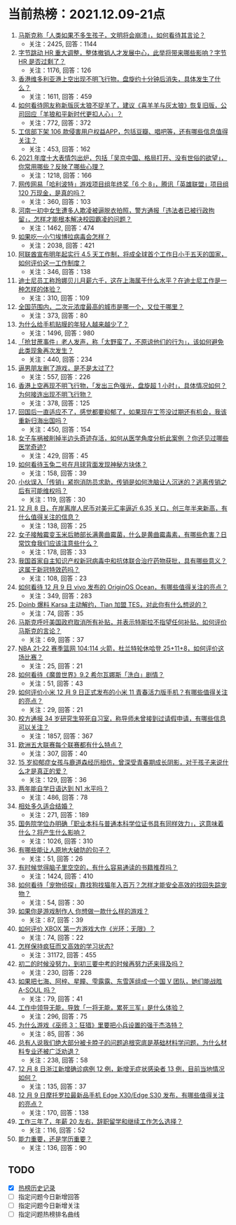 # 当前热榜：2021.12.09-21点
1. [马斯克称「人类如果不多生孩子，文明将会崩溃」，如何看待其言论？](https://www.zhihu.com/question/504595778)
    * 关注：2425, 回答：1144
2. [字节跳动 HR 重大调整，整体撤销人才发展中心，此举将带来哪些影响？字节 HR 是否过剩了？](https://www.zhihu.com/question/504719790)
    * 关注：1176, 回答：126
3. [香港维多利亚港上空出现不明飞行物，盘旋约十分钟后消失，具体发生了什么？](https://www.zhihu.com/question/504502893)
    * 关注：1611, 回答：459
4. [如何看待网友称新版灰太狼不捉羊了，建议《喜羊羊与灰太狼》恢复旧版，公司回应「羊狼和平新时代更扣人心」？](https://www.zhihu.com/question/504532757)
    * 关注：772, 回答：372
5. [工信部下架 106 款侵害用户权益APP，包括豆瓣、唱吧等，还有哪些信息值得关注？](https://www.zhihu.com/question/504860051)
    * 关注：453, 回答：162
6. [2021 年度十大表情包出炉，包括「吴京中国、格局打开、没有世俗的欲望」，你常用哪些？反映了哪些心理？](https://www.zhihu.com/question/504245253)
    * 关注：1218, 回答：166
7. [网传网易「哈利波特」游戏项目组年终奖「6 个 8」，腾讯「英雄联盟」项目组 120 万现金，是真的吗？](https://www.zhihu.com/question/504567339)
    * 关注：360, 回答：103
8. [河南一初中女生遭多人欺凌被逼脱衣拍照，警方通报「违法者已被行政拘留」，怎样才能根本解决校园霸凌的问题？](https://www.zhihu.com/question/504612535)
    * 关注：1462, 回答：474
9. [如果吃一小勺埃博拉病毒会怎样？](https://www.zhihu.com/question/52745909)
    * 关注：2038, 回答：421
10. [阿联酋宣布明年起实行 4.5 天工作制，将成全球首个工作日小于五天的国家，如何评价这一工作制度？](https://www.zhihu.com/question/504511333)
    * 关注：346, 回答：138
11. [迪士尼员工称玲娜贝儿月薪六千，这在上海属于什么水平？在迪士尼工作是一种怎样的体验？](https://www.zhihu.com/question/504318762)
    * 关注：310, 回答：109
12. [全国范围内，二次元浓度最高的城市是哪一个，又位于哪里？](https://www.zhihu.com/question/471939521)
    * 关注：373, 回答：80
13. [为什么给手机贴膜的年轻人越来越少了？](https://www.zhihu.com/question/496805649)
    * 关注：1496, 回答：980
14. [「抢甘蔗事件」老人发声，称「太野蛮了，不原谅他们的行为」，该如何避免此类现象再次发生？](https://www.zhihu.com/question/504587549)
    * 关注：440, 回答：234
15. [逼男朋友删了游戏，是不是太过了?](https://www.zhihu.com/question/504175968)
    * 关注：557, 回答：226
16. [香港上空再现不明飞行物，「发出三色强光，盘旋超 1 小时」，具体情况如何？为何接连出现不明飞行物？](https://www.zhihu.com/question/504741573)
    * 关注：378, 回答：125
17. [回国后一直适应不了，感觉都要抑郁了，如果现在工签没过期还有机会，我该重新归海出国吗？](https://www.zhihu.com/question/504148469)
    * 关注：450, 回答：154
18. [女子车祸被削掉半边头奇迹存活，如何从医学角度分析此案例 ？你还见过哪些医学奇迹?](https://www.zhihu.com/question/504240805)
    * 关注：429, 回答：45
19. [如何看待玉兔二号在月球背面发现神秘方块体？](https://www.zhihu.com/question/504263311)
    * 关注：158, 回答：39
20. [小伙误入「传销」紧抱消防员求助，传销是如何洗脑让人沉迷的？逃离传销之后有可能维权吗？](https://www.zhihu.com/question/504063451)
    * 关注：119, 回答：30
21. [12 月 8 日，在岸离岸人民币对美元汇率逼近 6.35 关口，创三年半来新高，有什么值得关注的信息？](https://www.zhihu.com/question/504555055)
    * 关注：138, 回答：25
22. [女子接触霉变玉米后肺部长满黄曲霉菌，什么是黄曲霉毒素，有哪些危害？日常饮食我们应该注意些什么？](https://www.zhihu.com/question/504439178)
    * 关注：178, 回答：33
23. [我国首家自主知识产权新冠病毒中和抗体联合治疗药物获批，具有哪些意义？这属于新冠特效药吗？](https://www.zhihu.com/question/504643091)
    * 关注：108, 回答：23
24. [如何看待 12 月 9 日 vivo 发布的 OriginOS Ocean，有哪些值得关注的亮点？](https://www.zhihu.com/question/504754291)
    * 关注：349, 回答：283
25. [Doinb 爆料 Karsa 主动解约，Tian 加盟 TES，对此你有什么想说的？](https://www.zhihu.com/question/504177481)
    * 关注：74, 回答：35
26. [马斯克呼吁美国政府取消所有补贴，并表示特斯拉不指望任何补贴，如何评价马斯克的言论？](https://www.zhihu.com/question/504234657)
    * 关注：69, 回答：37
27. [NBA 21-22 赛季篮网 104:114 火箭，杜兰特轮休哈登 25+11+8，如何评价这场比赛？](https://www.zhihu.com/question/504678803)
    * 关注：25, 回答：21
28. [如何看待《魔兽世界》9.2 希尔瓦娜斯「洗白」剧情？](https://www.zhihu.com/question/504604474)
    * 关注：51, 回答：43
29. [如何评价小米 12 月 9 日正式发布的小米 11 青春活力版手机？有哪些值得关注的亮点？](https://www.zhihu.com/question/504716240)
    * 关注：29, 回答：21
30. [校方通报 34 岁研究生猝死自习室，称导师未曾接到过请假申请，有哪些信息可以关注？](https://www.zhihu.com/question/504703025)
    * 关注：1857, 回答：367
31. [欧洲五大联赛每个联赛都有什么特点？](https://www.zhihu.com/question/267694331)
    * 关注：307, 回答：40
32. [15 岁抑郁症女孩与鹿道森经历相仿，曾深受青春期成长阴影，对于孩子来说什么才是真正的爱？](https://www.zhihu.com/question/503527586)
    * 关注：129, 回答：36
33. [两年能自学日语达到 N1 水平吗？](https://www.zhihu.com/question/41122272)
    * 关注：486, 回答：78
34. [相处多久适合结婚？](https://www.zhihu.com/question/486149295)
    * 关注：271, 回答：189
35. [国务院学位办明确「职业本科与普通本科学位证书具有同样效力」，这意味着什么？将产生什么影响？](https://www.zhihu.com/question/504603286)
    * 关注：1026, 回答：310
36. [有哪些能让人原地大破防的句子？](https://www.zhihu.com/question/504341210)
    * 关注：51, 回答：26
37. [有时候觉得脑子里空空的，有什么容易通读的书籍推荐吗？](https://www.zhihu.com/question/485079796)
    * 关注：1424, 回答：410
38. [如何看待「宠物侦探」靠找狗找猫年入百万？怎样才能安全高效的找回失踪宠物？](https://www.zhihu.com/question/504878463)
    * 关注：54, 回答：30
39. [如果你是游戏制作人 你想做一款什么样的游戏？](https://www.zhihu.com/question/504809739)
    * 关注：87, 回答：39
40. [如何评价 XBOX 第一方游戏大作《光环：无限》？](https://www.zhihu.com/question/280595426)
    * 关注：74, 回答：22
41. [怎样保持疯狂而又高效的学习状态?](https://www.zhihu.com/question/31971466)
    * 关注：31172, 回答：455
42. [初二的时候没努力，到初三要中考的时候再努力还来得及吗？](https://www.zhihu.com/question/492230082)
    * 关注：230, 回答：228
43. [如果把七海、阿梓、星瞳、雫露露、东雪莲组成一个国 V 团队，她们能战胜 A-SOUL 吗？](https://www.zhihu.com/question/501492752)
    * 关注：79, 回答：41
44. [工作中领导无能，导致「一将无能，累死三军」是什么体验？](https://www.zhihu.com/question/497193633)
    * 关注：296, 回答：75
45. [为什么游戏《巫师 3：狂猎》里要把小兵设置的强于杰洛特？](https://www.zhihu.com/question/501448195)
    * 关注：85, 回答：36
46. [总有人说我们绝大部分被卡脖子的问题追根究底是基础材料学问题，为什么材料专业还被广泛劝退？](https://www.zhihu.com/question/504357939)
    * 关注：238, 回答：58
47. [12 月 8 日浙江新增确诊病例 12 例，新增无症状感染者 13 例，目前当地情况如何？](https://www.zhihu.com/question/504679540)
    * 关注：135, 回答：37
48. [12 月 9 日摩托罗拉最新品手机 Edge X30/Edge S30 发布，有哪些值得关注的亮点？](https://www.zhihu.com/question/504605148)
    * 关注：170, 回答：138
49. [工作三年了，年薪 20 左右，辞职留学和继续工作怎么选择？](https://www.zhihu.com/question/503664787)
    * 关注：116, 回答：52
50. [能力重要，还是学历重要？](https://www.zhihu.com/question/504680413)
    * 关注：136, 回答：90
## TODO
* [x] [热榜历史记录](hot_history/AllHot.md)
* [ ] 指定问题今日新增回答
* [ ] 指定问题今日新增关注
* [ ] 指定问题热榜排名曲线
